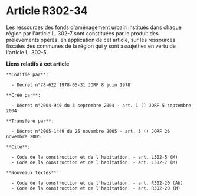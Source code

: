 # Article R302-34

Les ressources des fonds d'aménagement urbain institués dans chaque région par l'article L. 302-7 sont constituées par le
produit des prélèvements opérés, en application de cet article, sur les ressources fiscales des communes de la région qui y
sont assujetties en vertu de l'article L. 302-5.

**Liens relatifs à cet article**

	**Codifié par**:

	  - Décret n°78-622 1978-05-31 JORF 8 juin 1978

	**Créé par**:

	  - Décret n°2004-940 du 3 septembre 2004 - art. 1 () JORF 5 septembre 2004

	**Transféré par**:

	  - Décret n°2005-1449 du 25 novembre 2005 - art. 3 () JORF 26 novembre 2005

	**Cite**:

	  - Code de la construction et de l'habitation. - art. L302-5 (M)
	  - Code de la construction et de l'habitation. - art. L302-7 (M)

	**Nouveaux textes**:

	  - Code de la construction et de l'habitation. - art. R302-20 (Ab)
	  - Code de la construction et de l'habitation. - art. R302-20 (M)
